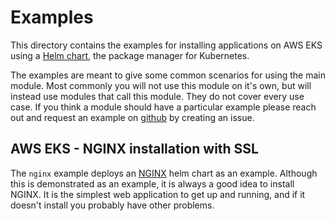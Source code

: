 # Examples

This directory contains the examples for installing applications on AWS EKS using a [Helm chart](https://helm.sh/), the package manager for Kubernetes.

The examples are meant to give some common scenarios for using the main module. Most commonly you will not use this module on it's own, but will instead use modules that call this module. They do not cover every use case. If you think a module should have a particular example please reach out and request an example on [github](https://github.com/dabble-of-devops-bioanalyze/terraform-aws-eks-helm) by creating an issue.

## AWS EKS - NGINX installation with SSL

The `nginx` example deploys an [NGINX](https://github.com/bitnami/charts/tree/master/bitnami/nginx) helm chart as an example. Although this is demonstrated as an example, it is always a good idea to install NGINX. It is the simplest web application to get up and running, and if it doesn't install you probably have other problems.

